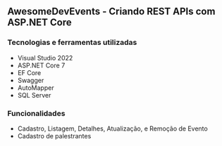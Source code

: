 ## AwesomeDevEvents - Criando REST APIs com ASP.NET Core


### Tecnologias e ferramentas utilizadas

 - Visual Studio 2022
 - ASP.NET Core 7
 - EF Core
 - Swagger
 - AutoMapper
 - SQL Server
   
### Funcionalidades

 - Cadastro, Listagem, Detalhes, Atualização, e Remoção de Evento
 - Cadastro de palestrantes
